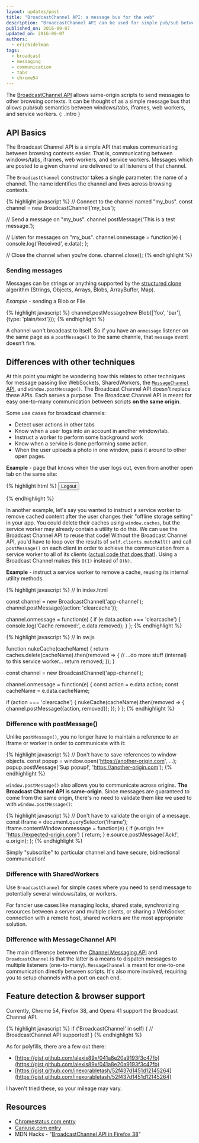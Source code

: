 ```yaml
---
layout: updates/post
title: "BroadcastChannel API: a message bus for the web"
description: "BroadcastChannel API can be used for simple pub/sub between windows, tabs, iframes, or workers."
published_on: 2016-09-07
updated_on: 2016-09-07
authors:
  - ericbidelman
tags:
  - broadcast
  - messaging
  - communication
  - tabs
  - chrome54
---
```


The [BroadcastChannel API][spec] allows same-origin scripts to send messages to other browsing contexts. It can be thought of as a simple message bus that allows pub/sub semantics between windows/tabs, iframes, web workers, and service workers.
{: .intro }

## API Basics

The Broadcast Channel API is a simple API that makes communicating between browsing contexts easier. That is, communicating between windows/tabs, iframes, web workers, and service workers. Messages which are posted to a given channel are delivered to all listeners of that channel.

The `BroadcastChannel` constructor takes a single parameter: the name of a channel.
The name identifies the channel and lives across browsing contexts.

{% highlight javascript %}
// Connect to the channel named "my_bus".
const channel = new BroadcastChannel('my_bus');

// Send a message on "my_bus".
channel.postMessage('This is a test message.');

// Listen for messages on "my_bus".
channel.onmessage = function(e) {
  console.log('Received', e.data);
};

// Close the channel when you're done.
channel.close();
{% endhighlight %}

### Sending messages

Messages can be strings or anything supported by the [structured clone](https://developer.mozilla.org/en-US/docs/Web/API/Web_Workers_API/Structured_clone_algorithm) algorithm (Strings, Objects, Arrays, Blobs, ArrayBuffer, Map).

*Example* - sending a Blob or File

{% highlight javascript %}
channel.postMessage(new Blob(['foo', 'bar'], {type: 'plain/text'}));
{% endhighlight %}

A channel won't broadcast to itself. So if you have an `onmessage` listener
on the same page as a `postMessage()` to the same channle, that `message` event
doesn't fire.

## Differences with other techniques

At this point you might be wondering how this relates to other techniques for message passing like WebSockets, SharedWorkers, the [`MessageChannel` API](https://developer.mozilla.org/en-US/docs/Web/API/Channel_Messaging_API), and `window.postMessage()`. The Broadcast Channel API doesn't replace these APIs. Each serves a purpose. The Broadcast Channel API is meant for easy one-to-many communication between scripts **on the same origin**.

Some use cases for broadcast channels:

- Detect user actions in other tabs
- Know when a user logs into an account in another window/tab.
- Instruct a worker to perform some background work
- Know when a service is done performing some action.
- When the user uploads a photo in one window, pass it around to other open pages.

**Example** - page that knows when the user logs out, even from another open tab on the same site:

{% highlight html %}
<button id="logout">Logout</button>

<script>
function doLogout() {
  // update the UI login state for this page.
}

const authChannel = new BroadcastChannel('auth');

const button = document.querySelector('#logout');
button.addEventListener('click', e => {
  // A channel won't broadcast to itself so we invoke doLogout()
  // manually on this page.
  doLogout();
  authChannel.postMessage({cmd: 'logout', user: 'Eric Bidelman'});
});

authChannel.onmessage = function(e) {
  if (e.data.cmd === 'logout') {
    doLogout();
  }
};
</script>
{% endhighlight %}

In another example, let's say you wanted to instruct a service worker to remove
cached content after the user changes their "offline storage setting" in your app.
You could delete their caches using `window.caches`, but the service worker may
already contain a utility to do this. We can use the Broadcast Channel API to
reuse that code! Without the Broadcast Channel API, you'd have to loop over the results of `self.clients.matchAll()` and call `postMessage()` on each client in order to achieve the communication from a service worker to all of its clients ([actual code that does that](https://github.com/GoogleChrome/sw-toolbox/blob/master/lib/helpers.js#L114)). Using a Broadcast Channel makes this `O(1)` instead of `O(N)`.

**Example** - instruct a service worker to remove a cache, reusing its internal utility methods.

{% highlight javascript %}
// In index.html

const channel = new BroadcastChannel('app-channel');
channel.postMessage({action: 'clearcache'});

channel.onmessage = function(e) {
  if (e.data.action === 'clearcache') {
    console.log('Cache removed:', e.data.removed);
  }
};
{% endhighlight %}

{% highlight javascript %}
// In sw.js

function nukeCache(cacheName) {
  return caches.delete(cacheName).then(removed => {
    // ...do more stuff (internal) to this service worker...
    return removed;
  });
}

const channel = new BroadcastChannel('app-channel');

channel.onmessage = function(e) {
  const action = e.data.action;
  const cacheName = e.data.cacheName;

  if (action === 'clearcache') {
    nukeCache(cacheName).then(removed => {
      channel.postMessage({action, removed});
    });
  }
};
{% endhighlight %}

### Difference with postMessage()

Unlike `postMessage()`, you no longer have to maintain a reference to an iframe or worker in order to communicate with it:

{% highlight javascript %}
// Don't have to save references to window objects.
const popup = window.open('https://another-origin.com', ...);
popup.postMessage('Sup popup!', 'https://another-origin.com');
{% endhighlight %}

`window.postMessage()` also allows you to communicate across origins. **The Broadcast Channel API is same-origin**. Since messages are guaranteed to come from the same origin, there's no need to validate them like we used to with `window.postMessage()`:

{% highlight javascript %}
// Don't have to validate the origin of a message.
const iframe = document.querySelector('iframe');
iframe.contentWindow.onmessage = function(e) {
  if (e.origin !== 'https://expected-origin.com') {
    return;
  }
  e.source.postMessage('Ack!', e.origin);
};
{% endhighlight %}

Simply "subscribe" to particular channel and have secure, bidirectional communication!

### Difference with SharedWorkers

Use `BroadcastChannel` for simple cases where you need to send message to potentially several windows/tabs, or workers.

For fancier use cases like managing locks, shared state, synchronizing resources between a server and multiple clients, or sharing a WebSocket connection with a remote host, shared workers are the most appropriate solution.

### Difference with MessageChannel API

The main difference between the [Channel Messaging API](https://developer.mozilla.org/en-US/docs/Web/API/Channel_Messaging_API) and `BroadcastChannel` is that the latter is a means to dispatch messages to multiple listeners (one-to-many). `MessageChannel` is meant for one-to-one communication directly between scripts. It's also more involved, requiring you to setup channels with a port on each end.

## Feature detection & browser support

Currently, Chrome 54, Firefox 38, and Opera 41 support the Broadcast Channel API.

{% highlight javascript %}
if ('BroadcastChannel' in self) {
  // BroadcastChannel API supported!
}
{% endhighlight %}

As for polyfills, there are a few out there:

- [https://gist.github.com/alexis89x/041a8e20a9193f3c47fb](https://gist.github.com/alexis89x/041a8e20a9193f3c47fb)
- [https://gist.github.com/inexorabletash/52f437d1451d12145264](https://gist.github.com/inexorabletash/52f437d1451d12145264)

I haven't tried these, so your mileage may vary.

## Resources

- [Chromestatus.com entry](https://www.chromestatus.com/features/4585496197988352)
- [Caniuse.com entry](http://caniuse.com/#feat=broadcastchannel)
- MDN Hacks - "[BroadcastChannel API in Firefox 38](https://hacks.mozilla.org/2015/02/broadcastchannel-api-in-firefox-38/)"

[spec]: https://html.spec.whatwg.org/multipage/comms.html#broadcasting-to-other-browsing-contexts
